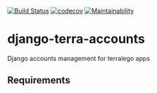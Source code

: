 [![Build Status](https://travis-ci.org/Terralego/django-terra-accounts.svg?branch=master)](https://travis-ci.org/Terralego/django-terra-accounts)
[![codecov](https://codecov.io/gh/Terralego/django-terra-accounts/branch/master/graph/badge.svg)](https://codecov.io/gh/Terralego/django-terra-accounts)
[![Maintainability](https://api.codeclimate.com/v1/badges/0dbea745485facded80a/maintainability)](https://codeclimate.com/github/Terralego/django-terra-accounts/maintainability)

# django-terra-accounts

Django accounts management for terralego apps

## Requirements

